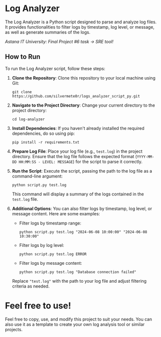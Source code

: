 # Log Analyzer

The Log Analyzer is a Python script designed to parse and analyze log files. It provides functionalities to filter logs by timestamp, log level, or message, as well as generate summaries of the logs.

*Astana IT University: Final Project #6 task -> SRE tool!*

## How to Run

To run the Log Analyzer script, follow these steps:

1. **Clone the Repository**: Clone this repository to your local machine using Git:

   ```
   git clone https://github.com/silvermete0r/logs_analyzer_script_py.git
   ```

2. **Navigate to the Project Directory**: Change your current directory to the project directory:

   ```
   cd log-analyzer
   ```

3. **Install Dependencies**: If you haven't already installed the required dependencies, do so using pip:

   ```
   pip install -r requirements.txt
   ```

4. **Prepare Log File**: Place your log file (e.g., `test.log`) in the project directory. Ensure that the log file follows the expected format (`YYYY-MM-DD HH:MM:SS - LEVEL: MESSAGE`) for the script to parse it correctly.

5. **Run the Script**: Execute the script, passing the path to the log file as a command-line argument:

   ```
   python script.py test.log
   ```

   This command will display a summary of the logs contained in the `test.log` file.

6. **Additional Options**: You can also filter logs by timestamp, log level, or message content. Here are some examples:

   - Filter logs by timestamp range:

     ```
     python script.py test.log "2024-06-08 10:00:00" "2024-06-08 10:30:00"
     ```

   - Filter logs by log level:

     ```
     python script.py test.log ERROR
     ```

   - Filter logs by message content:

     ```
     python script.py test.log "Database connection failed"
     ```

   Replace `"test.log"` with the path to your log file and adjust filtering criteria as needed.

# Feel free to use!

Feel free to copy, use, and modify this project to suit your needs. You can also use it as a template to create your own log analysis tool or similar projects.
